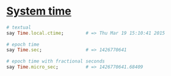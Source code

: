 [1]: http://rosettacode.org/wiki/System_time

# [System time][1]

```ruby
# textual
say Time.local.ctime;        # => Thu Mar 19 15:10:41 2015
 
# epoch time
say Time.sec;                # => 1426770641
 
# epoch time with fractional seconds
say Time.micro_sec;          # => 1426770641.68409
```